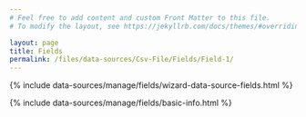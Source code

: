 ```yaml
---
# Feel free to add content and custom Front Matter to this file.
# To modify the layout, see https://jekyllrb.com/docs/themes/#overriding-theme-defaults

layout: page
title: Fields
permalink: /files/data-sources/Csv-File/Fields/Field-1/
---
```


{% include data-sources/manage/fields/wizard-data-source-fields.html %}

<div class="tab-content py-3" id="data-source-configuration-tabs">
    <div class="tab-pane fade show active" id="basic-field-info" role="tabpanel" aria-labelledby="basic-info-tab">
        {% include data-sources/manage/fields/basic-info.html %}
    </div>
</div>